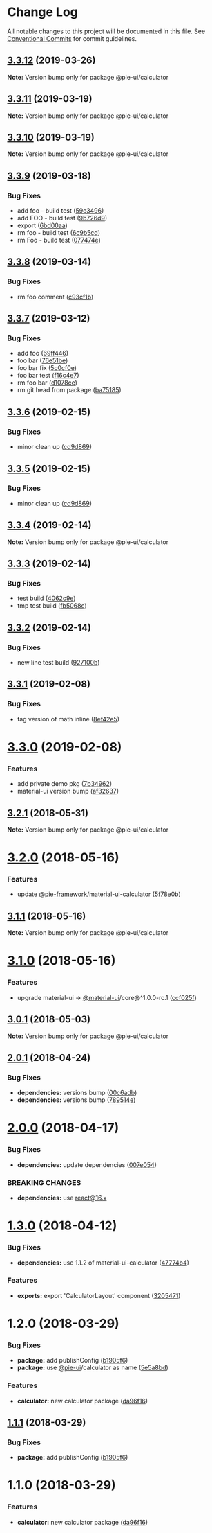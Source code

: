 # Change Log

All notable changes to this project will be documented in this file.
See [Conventional Commits](https://conventionalcommits.org) for commit guidelines.

## [3.3.12](https://github.com/pie-framework/pie-ui/compare/@pie-ui/calculator@3.3.11...@pie-ui/calculator@3.3.12) (2019-03-26)

**Note:** Version bump only for package @pie-ui/calculator





## [3.3.11](https://github.com/pie-framework/pie-ui/compare/@pie-ui/calculator@3.3.10...@pie-ui/calculator@3.3.11) (2019-03-19)

**Note:** Version bump only for package @pie-ui/calculator





## [3.3.10](https://github.com/pie-framework/pie-ui/compare/@pie-ui/calculator@3.3.9...@pie-ui/calculator@3.3.10) (2019-03-19)

**Note:** Version bump only for package @pie-ui/calculator





## [3.3.9](https://github.com/pie-framework/pie-ui/compare/@pie-ui/calculator@3.3.8...@pie-ui/calculator@3.3.9) (2019-03-18)


### Bug Fixes

* add foo - build test ([59c3496](https://github.com/pie-framework/pie-ui/commit/59c3496))
* add FOO - build test ([9b726d9](https://github.com/pie-framework/pie-ui/commit/9b726d9))
* export ([6bd00aa](https://github.com/pie-framework/pie-ui/commit/6bd00aa))
* rm foo - build test ([6c9b5cd](https://github.com/pie-framework/pie-ui/commit/6c9b5cd))
* rm Foo - build test ([077474e](https://github.com/pie-framework/pie-ui/commit/077474e))





## [3.3.8](https://github.com/pie-framework/pie-ui/compare/@pie-ui/calculator@3.3.7...@pie-ui/calculator@3.3.8) (2019-03-14)


### Bug Fixes

* rm foo comment ([c93cf1b](https://github.com/pie-framework/pie-ui/commit/c93cf1b))





## [3.3.7](https://github.com/pie-framework/pie-ui/compare/@pie-ui/calculator@3.3.6...@pie-ui/calculator@3.3.7) (2019-03-12)


### Bug Fixes

* add foo ([69ff446](https://github.com/pie-framework/pie-ui/commit/69ff446))
* foo bar ([76e51be](https://github.com/pie-framework/pie-ui/commit/76e51be))
* foo bar fix ([5c0cf0e](https://github.com/pie-framework/pie-ui/commit/5c0cf0e))
* foo bar test ([f16c4e7](https://github.com/pie-framework/pie-ui/commit/f16c4e7))
* rm foo bar ([d1078ce](https://github.com/pie-framework/pie-ui/commit/d1078ce))
* rm git head from package ([ba75185](https://github.com/pie-framework/pie-ui/commit/ba75185))





## [3.3.6](https://github.com/pie-framework/pie-ui/compare/@pie-ui/calculator@3.3.4...@pie-ui/calculator@3.3.6) (2019-02-15)


### Bug Fixes

* minor clean up ([cd9d869](https://github.com/pie-framework/pie-ui/commit/cd9d869))





## [3.3.5](https://github.com/pie-framework/pie-ui/compare/@pie-ui/calculator@3.3.4...@pie-ui/calculator@3.3.5) (2019-02-15)


### Bug Fixes

* minor clean up ([cd9d869](https://github.com/pie-framework/pie-ui/commit/cd9d869))





## [3.3.4](https://github.com/pie-framework/pie-ui/compare/@pie-ui/calculator@3.3.3...@pie-ui/calculator@3.3.4) (2019-02-14)

**Note:** Version bump only for package @pie-ui/calculator





## [3.3.3](https://github.com/pie-framework/pie-ui/compare/@pie-ui/calculator@3.3.2...@pie-ui/calculator@3.3.3) (2019-02-14)


### Bug Fixes

* test build ([4062c9e](https://github.com/pie-framework/pie-ui/commit/4062c9e))
* tmp test build ([fb5068c](https://github.com/pie-framework/pie-ui/commit/fb5068c))





## [3.3.2](https://github.com/pie-framework/pie-ui/compare/@pie-ui/calculator@3.3.1...@pie-ui/calculator@3.3.2) (2019-02-14)


### Bug Fixes

* new line test build ([927100b](https://github.com/pie-framework/pie-ui/commit/927100b))





## [3.3.1](https://github.com/pie-framework/pie-ui/compare/@pie-ui/calculator@3.3.0...@pie-ui/calculator@3.3.1) (2019-02-08)


### Bug Fixes

* tag version of math inline ([8ef42e5](https://github.com/pie-framework/pie-ui/commit/8ef42e5))





# [3.3.0](https://github.com/pie-framework/pie-ui/compare/@pie-ui/calculator@3.2.1...@pie-ui/calculator@3.3.0) (2019-02-08)


### Features

* add private demo pkg ([7b34962](https://github.com/pie-framework/pie-ui/commit/7b34962))
* material-ui version bump ([af32637](https://github.com/pie-framework/pie-ui/commit/af32637))





<a name="3.2.1"></a>
## [3.2.1](https://github.com/pie-framework/pie-ui/compare/@pie-ui/calculator@3.2.0...@pie-ui/calculator@3.2.1) (2018-05-31)




**Note:** Version bump only for package @pie-ui/calculator

<a name="3.2.0"></a>
# [3.2.0](https://github.com/pie-framework/pie-ui/compare/@pie-ui/calculator@3.1.1...@pie-ui/calculator@3.2.0) (2018-05-16)


### Features

* update [@pie-framework](https://github.com/pie-framework)/material-ui-calculator ([5f78e0b](https://github.com/pie-framework/pie-ui/commit/5f78e0b))




<a name="3.1.1"></a>
## [3.1.1](https://github.com/pie-framework/pie-ui/compare/@pie-ui/calculator@3.1.0...@pie-ui/calculator@3.1.1) (2018-05-16)




**Note:** Version bump only for package @pie-ui/calculator

<a name="3.1.0"></a>
# [3.1.0](https://github.com/pie-framework/pie-ui/compare/@pie-ui/calculator@3.0.1...@pie-ui/calculator@3.1.0) (2018-05-16)


### Features

* upgrade material-ui -> [@material-ui](https://github.com/material-ui)/core@^1.0.0-rc.1 ([ccf025f](https://github.com/pie-framework/pie-ui/commit/ccf025f))




<a name="3.0.1"></a>
## [3.0.1](https://github.com/pie-framework/pie-ui/compare/@pie-ui/calculator@3.0.0...@pie-ui/calculator@3.0.1) (2018-05-03)




**Note:** Version bump only for package @pie-ui/calculator

<a name="2.0.1"></a>
## [2.0.1](https://github.com/pie-framework/pie-ui/compare/@pie-ui/calculator@2.0.0...@pie-ui/calculator@2.0.1) (2018-04-24)


### Bug Fixes

* **dependencies:** versions bump ([00c6adb](https://github.com/pie-framework/pie-ui/commit/00c6adb))
* **dependencies:** versions bump ([789514e](https://github.com/pie-framework/pie-ui/commit/789514e))




<a name="2.0.0"></a>
# [2.0.0](https://github.com/pie-framework/pie-ui/compare/@pie-ui/calculator@1.3.0...@pie-ui/calculator@2.0.0) (2018-04-17)


### Bug Fixes

* **dependencies:** update dependencies ([007e054](https://github.com/pie-framework/pie-ui/commit/007e054))


### BREAKING CHANGES

* **dependencies:** use react@16.x




<a name="1.3.0"></a>
# [1.3.0](https://github.com/pie-framework/pie-ui/compare/@pie-ui/calculator@1.2.0...@pie-ui/calculator@1.3.0) (2018-04-12)


### Bug Fixes

* **dependencies:** use 1.1.2 of material-ui-calculator ([47774b4](https://github.com/pie-framework/pie-ui/commit/47774b4))


### Features

* **exports:** export 'CalculatorLayout' component ([3205471](https://github.com/pie-framework/pie-ui/commit/3205471))




<a name="1.2.0"></a>
# 1.2.0 (2018-03-29)


### Bug Fixes

* **package:** add publishConfig ([b1905f6](https://github.com/pie-framework/pie-ui/commit/b1905f6))
* **package:** use [@pie-ui](https://github.com/pie-ui)/calculator as name ([5e5a8bd](https://github.com/pie-framework/pie-ui/commit/5e5a8bd))


### Features

* **calculator:** new calculator package ([da96f16](https://github.com/pie-framework/pie-ui/commit/da96f16))




<a name="1.1.1"></a>
## [1.1.1](https://github.com/pie-framework/pie-ui/compare/@pie-ui/pie-calculator@1.1.0...@pie-ui/pie-calculator@1.1.1) (2018-03-29)


### Bug Fixes

* **package:** add publishConfig ([b1905f6](https://github.com/pie-framework/pie-ui/commit/b1905f6))




<a name="1.1.0"></a>
# 1.1.0 (2018-03-29)


### Features

* **calculator:** new calculator package ([da96f16](https://github.com/pie-framework/pie-ui/commit/da96f16))
